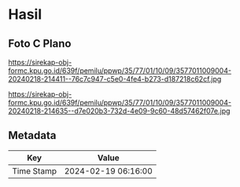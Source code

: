 # Hasil

## Foto C Plano

https://sirekap-obj-formc.kpu.go.id/639f/pemilu/ppwp/35/77/01/10/09/3577011009004-20240218-214411--76c7c947-c5e0-4fe4-b273-d187218c62cf.jpg

https://sirekap-obj-formc.kpu.go.id/639f/pemilu/ppwp/35/77/01/10/09/3577011009004-20240218-214635--d7e020b3-732d-4e09-9c60-48d57462f07e.jpg


## Metadata

| Key        | Value               |
| ---------- | ------------------- |
| Time Stamp | 2024-02-19 06:16:00 |



